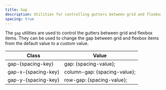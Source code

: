 ```yaml
---
title: Gap
description: Utilities for controlling gutters between grid and flexbox items.
spacing: true
---
```

The `gap` utilities are used to control the gutters between grid and flexbox items. They can be used to change the gap between grid and flexbox items from the default value to a custom value.

<table-helper property="spacers" title="Spacing & Spacing-dynamic" class="mb-lg"></table-helper>
<div class="max-h-288 overflow-y-auto preflight-revert">
	<table class="vv-table vv-table--inline-spacing">
		<thead class="sticky z-sticky top-0 bg-surface-1">
			<tr>
				<th>
					Class
				</th>
				<th>
					Value
				</th>
			</tr>
		</thead>
		<tbody class="align-baseline">
			<tr>
				<td translate="no" class="font-mono text-accent whitespace-wrap">
					gap-{spacing-key}
				</td>
				<td translate="no" class="font-mono text-info whitespace-wrap">
					gap: {spacing-value};
				</td>
			</tr>
			<tr>
				<td translate="no" class="font-mono text-accent whitespace-wrap">
					gap-x-{spacing-key}
				</td>
				<td translate="no" class="font-mono text-info whitespace-wrap">
					column-gap: {spacing-value};
				</td>
			</tr>
			<tr>
				<td translate="no" class="font-mono text-accent whitespace-wrap">
					gap-y-{spacing-key}
				</td>
				<td translate="no" class="font-mono text-info whitespace-wrap">
					row-gap: {spacing-value};
				</td>
			</tr>
		</tbody>
	</table>
</div>